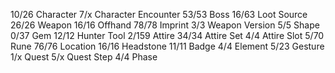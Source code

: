 10/26   Character
7/x     Character Encounter
53/53   Boss
16/63   Loot Source
26/26   Weapon
16/16   Offhand
78/78   Imprint
3/3     Weapon Version
5/5     Shape
0/37    Gem
12/12   Hunter Tool
2/159   Attire
34/34   Attire Set
4/4     Attire Slot
5/70    Rune
76/76   Location
16/16   Headstone
11/11   Badge
4/4     Element
5/23    Gesture
1/x     Quest
5/x     Quest Step
4/4     Phase